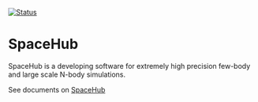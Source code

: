 
[![Status](https://github.com/YihanWangAstro/SpaceHub/workflows/CMake/badge.svg)](https://github.com/YihanWangAstro/SpaceHub/actions)


# SpaceHub

SpaceHub is a developing software for extremely high precision few-body and large scale N-body simulations.

See documents on [SpaceHub](https://yihanwangastro.github.io/SpaceHubWeb/)
